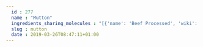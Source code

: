 ```yaml
---
  id : 277
  name : "Mutton"
  ingredients_sharing_molecules : "[{'name': 'Beef Processed', 'wiki': 'Beef', 'id': 271, 'category': 'Meat', 'common_molecules': [1146, 5283349, 16800, 637564, 62653, 5283339, 31283, 14286, 3893, 3776, 5283329, 1031, 520296, 8094, 1130, 12587, 5283335, 6202, 61653, 644104, 32033, 1032, 650, 11622, 14296, 61303, 12777, 1616260, 5367531, 5283345, 1068, 11449]}, {'name': 'Tea', 'wiki': 'Tea', 'id': 310, 'category': 'Plant', 'common_molecules': [8314, 5283349, 637564, 14475, 999, 31283, 14286, 8180, 3893, 5283329, 8094, 1130, 12587, 1031, 6202, 61653, 379, 644104, 650, 14296, 2969, 247, 12777, 5283345, 1068, 11449]}, {'name': 'Chicken', 'wiki': 'Chicken', 'id': 272, 'category': 'Meat', 'common_molecules': [8314, 5283349, 16800, 637564, 5283339, 8180, 3893, 520296, 8094, 1130, 6202, 61653, 644104, 32033, 1032, 650, 11622, 247, 12777, 1616260, 61303, 5367531, 5283345, 1068, 11449]}, {'name': 'Pork', 'wiki': 'Pork', 'id': 278, 'category': 'Meat', 'common_molecules': [1146, 8314, 5283339, 8180, 3893, 3776, 1031, 520296, 8094, 1130, 5283335, 6202, 61653, 644104, 32033, 1032, 650, 11622, 14296, 247, 12777, 1616260, 5367531, 5283345, 1068]}, {'name': 'Rice', 'wiki': 'Rice', 'id': 55, 'category': 'Cereal', 'common_molecules': [1146, 8314, 5283339, 999, 12366, 8180, 3893, 5283329, 637564, 8094, 1130, 12587, 5283335, 1031, 6202, 1032, 379, 644104, 650, 11622, 14296, 61303, 247, 1068]}]"
  slug : mutton
  date : 2019-03-26T08:47:11+01:00
---
```



